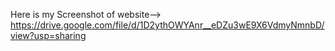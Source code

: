 Here is my Screenshot of website-->
https://drive.google.com/file/d/1D2ythOWYAnr__eDZu3wE9X6VdmyNmnbD/view?usp=sharing
